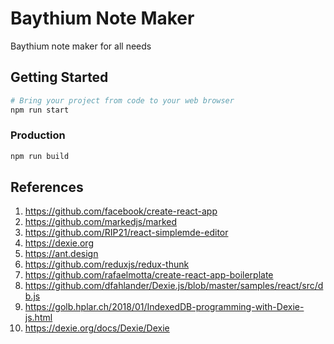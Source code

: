 # Baythium Note Maker

Baythium note maker for all needs

## Getting Started

```bash
# Bring your project from code to your web browser
npm run start
```

### Production

```bash
npm run build
```

## References
1. https://github.com/facebook/create-react-app
2. https://github.com/markedjs/marked
3. https://github.com/RIP21/react-simplemde-editor
4. https://dexie.org
5. https://ant.design
6. https://github.com/reduxjs/redux-thunk
7. https://github.com/rafaelmotta/create-react-app-boilerplate
8. https://github.com/dfahlander/Dexie.js/blob/master/samples/react/src/db.js
9. https://golb.hplar.ch/2018/01/IndexedDB-programming-with-Dexie-js.html
10. https://dexie.org/docs/Dexie/Dexie